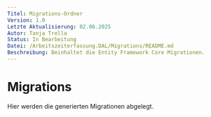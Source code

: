 ```yaml
---
Titel: Migrations-Ordner
Version: 1.0
Letzte Aktualisierung: 02.06.2025
Autor: Tanja Trella
Status: In Bearbeitung
Datei: /Arbeitszeiterfassung.DAL/Migrations/README.md
Beschreibung: Beinhaltet die Entity Framework Core Migrationen.
---
```


# Migrations

Hier werden die generierten Migrationen abgelegt.
